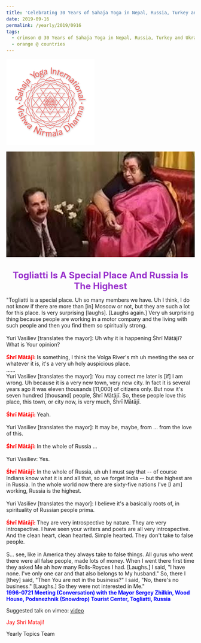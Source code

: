 ```yaml
---
title: 'Celebrating 30 Years of Sahaja Yoga in Nepal, Russia, Turkey and Ukraine, Post 18'
date: 2019-09-16
permalink: /yearly/2019/0916
tags:
  - crimson @ 30 Years of Sahaja Yoga in Nepal, Russia, Turkey and Ukraine
  - orange @ countries
---
```


![PICTURE 9](/images/image9.png)

<div style="text-align: center"><img src="/images/image72.png" /></div>

<!-- ![PICTURE 44](/images/image44.png),width="500" -->

<br>
<p style="color:DarkOrchid; text-align:center">
<font size="+2"><b>Togliatti Is A Special Place And Russia Is The Highest</b><br></font>
</p>

<p>
"Togliatti is a special place. Uh so many members we have. Uh I think, I do not know if there are more than [in] Moscow or not, but they are such a lot for this place. Is very surprising [laughs]. [Laughs again.] Very uh surprising thing because people are working in a motor company and the living with such people and then you find them so spiritually strong.<br>
<br>
Yuri Vasiliev [translates the mayor]: Uh why it is happening Śhrī Mātājī? What is Your opinion?<br>
<br>
<font color="Red"><b>Śhrī Mātājī: </b></font>Is something, I think the Volga River's mh uh meeting the sea or whatever it is, it's a very uh holy auspicious place.<br>
......<br>
Yuri Vasiliev [translates the mayor]: You may correct me later is [if] I am wrong. Uh because it is a very new town, very new city. In fact it is several years ago it was eleven thousands [11,000] of citizens only. But now it's seven hundred [thousand] people, Śhrī Mātājī. So, these people love this place, this town, or city now, is very much, Śhrī Mātājī.<br>
<br>
<font color="Red"><b>Śhrī Mātājī: </b></font>Yeah.<br>
<br>
Yuri Vasiliev [translates the mayor]: It may be, maybe, from ... from the love of this.<br>
<br>
<font color="Red"><b>Śhrī Mātājī: </b></font>In the whole of Russia ...<br>
<br>
Yuri Vasiliev: Yes.<br>
<br>
<font color="Red"><b>Śhrī Mātājī: </b></font>In the whole of Russia, uh uh I must say that -- of course Indians know what it is and all that, so we forget India -- but the highest are in Russia. In the whole world now there are sixty-five nations I've [I am] working, Russia is the highest.<br>
<br>
Yuri Vasiliev [translates the mayor]: I believe it's a basically roots of, in spirituality of Russian people prima.<br>
<br>
<font color="Red"><b>Śhrī Mātājī: </b></font>They are very introspective by nature. They are very introspective. I have seen your writers and poets are all very introspective. And the clean heart, clean hearted. Simple hearted. They don't take to false people.<br> 
<br>
S... see, like in America they always take to false things. All gurus who went there were all false people, made lots of money. When I went there first time they asked Me ah how many Rolls-Royces I had. [Laughs.] I said, "I have none. I've only one car and that also belongs to My husband." So, there I [they] said, "Then You are not in the business?" I said, "No, there's no business." [Laughs.] So they were not interested in Me."<br>
<font color="blue"><b>1996-0721 Meeting (Conversation) with the Mayor Sergey Zhilkin, Wood House, Podsnezhnik (Snowdrop) Tourist Center, Togliatti, Russia</b></font><br>
</p>

Suggested talk on vimeo: <a href="https://vimeo.com/163899357"> video</a><br>

<p style="color:red;">Jay Shri Mataji!<br></p>

Yearly Topics Team